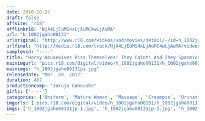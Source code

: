 ```yaml
---
date: 2018-10-27
draft: false
affsite: "r18"
afflinkr18: "NjA4LjEuMS4xLjAuMC4wLjAuMA"
url: "h_1002jgaho00131"
urloriginal: "http://www.r18.com/videos/vod/movies/detail/-/id=h_1002jgaho00131"
urlfinal: "http://media.r18.com/track/NjA4LjEuMS4xLjAuMC4wLjAuMA/videos/vod/movies/detail/-/id=h_1002jgaho00131"
samplevid: "----"
title: "Horny Housewives Piss Themselves! They Faint! And They Spasmically Orgasm! An NTR Creampie Massage 35 Ladies/8 Hours"
mainimgurl: "pics.r18.com/digital/video/h_1002jgaho00131/h_1002jgaho00131ps.jpg"
mainimgs: "h_1002jgaho00131ps.jpg"
releasedate: "Mar. 09, 2017"
duration: 482
productioncomp: "Jukujo Gahousha"
girls: ['----']
categories: ['Uniform', 'Mature Woman', 'Massage', 'Creampie', 'Urination', 'Big Vibrator', 'Compilation', 'Over 4 Hours']
imgurls: ['pics.r18.com/digital/video/h_1002jgaho00131/h_1002jgaho00131jp-1.jpg', 'pics.r18.com/digital/video/h_1002jgaho00131/h_1002jgaho00131jp-2.jpg', 'pics.r18.com/digital/video/h_1002jgaho00131/h_1002jgaho00131jp-3.jpg', 'pics.r18.com/digital/video/h_1002jgaho00131/h_1002jgaho00131jp-4.jpg', 'pics.r18.com/digital/video/h_1002jgaho00131/h_1002jgaho00131jp-5.jpg', 'pics.r18.com/digital/video/h_1002jgaho00131/h_1002jgaho00131jp-6.jpg', 'pics.r18.com/digital/video/h_1002jgaho00131/h_1002jgaho00131jp-7.jpg', 'pics.r18.com/digital/video/h_1002jgaho00131/h_1002jgaho00131jp-8.jpg', 'pics.r18.com/digital/video/h_1002jgaho00131/h_1002jgaho00131jp-9.jpg', 'pics.r18.com/digital/video/h_1002jgaho00131/h_1002jgaho00131jp-10.jpg', 'pics.r18.com/digital/video/h_1002jgaho00131/h_1002jgaho00131jp-11.jpg', 'pics.r18.com/digital/video/h_1002jgaho00131/h_1002jgaho00131jp-12.jpg', 'pics.r18.com/digital/video/h_1002jgaho00131/h_1002jgaho00131jp-13.jpg', 'pics.r18.com/digital/video/h_1002jgaho00131/h_1002jgaho00131jp-14.jpg', 'pics.r18.com/digital/video/h_1002jgaho00131/h_1002jgaho00131jp-15.jpg', 'pics.r18.com/digital/video/h_1002jgaho00131/h_1002jgaho00131jp-16.jpg', 'pics.r18.com/digital/video/h_1002jgaho00131/h_1002jgaho00131jp-17.jpg', 'pics.r18.com/digital/video/h_1002jgaho00131/h_1002jgaho00131jp-18.jpg', 'pics.r18.com/digital/video/h_1002jgaho00131/h_1002jgaho00131jp-19.jpg', 'pics.r18.com/digital/video/h_1002jgaho00131/h_1002jgaho00131jp-20.jpg']
imgs: ['h_1002jgaho00131jp-1.jpg', 'h_1002jgaho00131jp-2.jpg', 'h_1002jgaho00131jp-3.jpg', 'h_1002jgaho00131jp-4.jpg', 'h_1002jgaho00131jp-5.jpg', 'h_1002jgaho00131jp-6.jpg', 'h_1002jgaho00131jp-7.jpg', 'h_1002jgaho00131jp-8.jpg', 'h_1002jgaho00131jp-9.jpg', 'h_1002jgaho00131jp-10.jpg', 'h_1002jgaho00131jp-11.jpg', 'h_1002jgaho00131jp-12.jpg', 'h_1002jgaho00131jp-13.jpg', 'h_1002jgaho00131jp-14.jpg', 'h_1002jgaho00131jp-15.jpg', 'h_1002jgaho00131jp-16.jpg', 'h_1002jgaho00131jp-17.jpg', 'h_1002jgaho00131jp-18.jpg', 'h_1002jgaho00131jp-19.jpg', 'h_1002jgaho00131jp-20.jpg']
---
```

